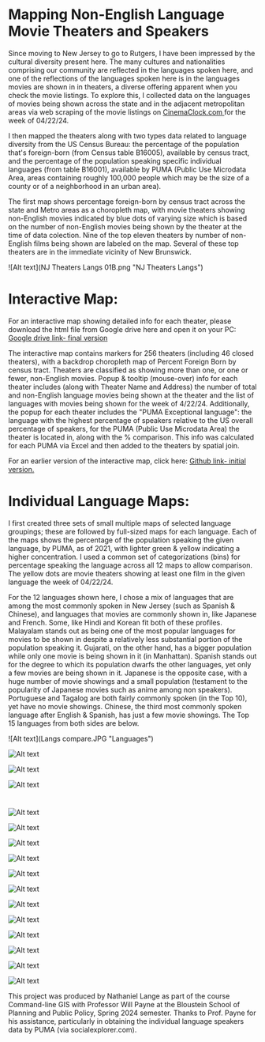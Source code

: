 # Mapping Non-English Language Movie Theaters and Speakers

Since moving to New Jersey to go to Rutgers, I have been impressed by the cultural diversity present here.  The many cultures and nationalities comprising our community are reflected in the languages spoken here, and one of the reflections of the languages spoken here is in the languages movies are shown in in theaters, a diverse offering apparent when you check the movie listings.  To explore this, I collected data on the languages of movies being shown across the state and in the adjacent metropolitan areas via web scraping of the movie listings on <a href="https://www.cinemaclock.com/"> CinemaClock.com </a> for the week of 04/22/24.

I then mapped the theaters along with two types data related to language diversity from the US Census Bureau: the percentage of the population that's foreign-born (from Census table B16005), available by census tract, and the percentage of the population speaking specific individual languages (from table B16001), available by PUMA (Public Use Microdata Area, areas containing roughly 100,000 people which may be the size of a county or of a neighborhood in an urban area). 

The first map shows percentage foreign-born by census tract across the state and Metro areas as a choropleth map, with movie theaters showing non-English movies indicated by blue dots of varying size which is based on the number of non-English movies being shown by the theater at the time of data colection. Nine of the top eleven theaters by number of non-English films being shown are labeled on the map.  Several of these top theaters are in the immediate vicinity of New Brunswick.

![Alt text](NJ Theaters Langs 01B.png "NJ Theaters Langs")

# Interactive Map:

For an interactive map showing detailed info for each theater, please download the html file from Google drive here and open it on your PC:
<a href="https://drive.google.com/file/d/1ZBO3bXPVjO3kZ4ZLvsIY_1FLbu2CY2E-/view?usp=drive_link"> Google drive link- final version </a>

The interactive map contains markers for 256 theaters (including 46 closed theaters), with a backdrop choropleth map of Percent Foreign Born by census tract. Theaters are classified as showing more than one, or one or fewer, non-English movies. Popup & tooltip (mouse-over) info for each theater includes (along with Theater Name and Address) the number of total and non-English language movies being shown at the theater and the list of languages with movies being shown for the week of 4/22/24.    Additionally, the popup for each theater includes the "PUMA Exceptional language": the language with the highest percentage of speakers relative to the US overall percentage of speakers, for the PUMA (Public Use Microdata Area) the theater is located in, along with the % comparison.  This info was calculated for each PUMA via Excel and then added to the theaters by spatial join.

For an earlier version of the interactive map, click here:
<a href="https://nclvt73.github.io/Command_line_GIS/Theaters_langs_folium_01.html"> Github link- initial version. </a>

# Individual Language Maps:

I first created three sets of small multiple maps of selected language groupings; these are followed by full-sized maps for each language.  Each of the maps shows the percentage of the population speaking the given language, by PUMA, as of 2021, with lighter green & yellow indicating a higher concentration.  I used a common set of categorizations (bins) for percentage speaking the language across all 12 maps to allow comparison.  The yellow dots are movie theaters showing at least one film in the given language the week of 04/22/24.

For the 12 languages shown here, I chose a mix of languages that are among the most commonly spoken in New Jersey (such as Spanish &  Chinese), and languages that movies are commonly shown in, like Japanese and French.  Some, like Hindi and Korean fit both of these profiles.  Malayalam stands out as being one of the most popular languages for movies to be shown in despite a relatively less substantial portion of the population speaking it.  Gujarati, on the other hand, has a bigger population while only one movie is being shown in it (in Manhattan).  Spanish stands out for the degree to which its population dwarfs the other languages, yet only a few movies are being shown in it.  Japanese is the opposite case, with a huge number of movie showings and a small population (testament to the popularity of Japanese movies such as anime among non speakers). Portuguese and Tagalog are both fairly commonly spoken (in the Top 10), yet have no movie showings.  Chinese, the third most commonly spoken language after English & Spanish, has just a few movie showings.  The Top 15 languages from both sides are below.

![Alt text](Langs compare.JPG "Languages")


![Alt text](Indian_Small.JPG "Indian small")

![Alt text](Asian_Small.JPG "Asian small")

![Alt text](Romance_Small.JPG "Romance small")

#

![Alt text](Theaters_Hindi.png "Hindi map")

![Alt text](Theaters_Malayalam.png "Malayalam map")

![Alt text](Theaters_Gujarati.png "Gujarati map")

![Alt text](Theaters_Telugu.png "Telugu map")

![Alt text](Theaters_Japanese.png "Japanese map")

![Alt text](Theaters_Korean.png "Korean map")

![Alt text](Theaters_Chinese.png "Chinese map")

![Alt text](Theaters_Tagalog.png "Tagalog map")

![Alt text](Theaters_Spanish.png "Spanish map")

![Alt text](Theaters_French.png "French map")

![Alt text](Theaters_Italian.png "Italian map")

![Alt text](Theaters_Portuguese.png "Portuguese map")

This project was produced by Nathaniel Lange as part of the course Command-line GIS with Professor Will Payne at the Bloustein School of Planning and Public Policy, Spring 2024 semester. Thanks to Prof. Payne for his assistance, particularly in obtaining the individual language speakers data by PUMA (via socialexplorer.com).


